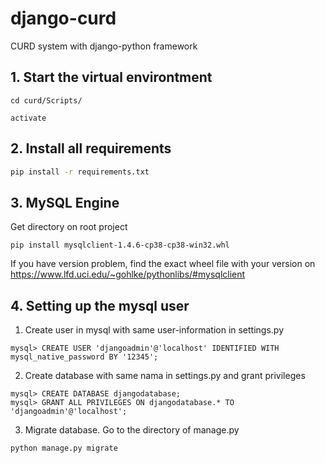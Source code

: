 # django-curd
CURD system with django-python framework

## 1. Start the virtual environtment
```
cd curd/Scripts/
```
```
activate
```

## 2. Install all requirements
```bash
pip install -r requirements.txt
```

## 3. MySQL Engine
Get directory on root project

```
pip install mysqlclient-1.4.6-cp38-cp38-win32.whl
```
If you have version problem, find the exact wheel file with your version on 
https://www.lfd.uci.edu/~gohlke/pythonlibs/#mysqlclient

## 4. Setting up the mysql user
1. Create user in mysql with same user-information in settings.py
```
mysql> CREATE USER 'djangoadmin'@'localhost' IDENTIFIED WITH mysql_native_password BY '12345';
```

2. Create database with same nama in settings.py and grant privileges
```
mysql> CREATE DATABASE djangodatabase;
mysql> GRANT ALL PRIVILEGES ON djangodatabase.* TO 'djangoadmin'@'localhost';
```

3. Migrate database. Go to the directory of manage.py
```
python manage.py migrate
```